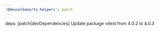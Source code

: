 ```yaml
---
'@desselbane/ts-helpers': patch
---
```


deps: [patch|devDependencies] Update package vitest from 4.0.2 to 4.0.3

